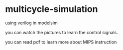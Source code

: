 # multicycle-simulation
using verilog in modelsim

you can watch the pictures to learn the control signals.

you can read pdf to learn more about MIPS instruction
